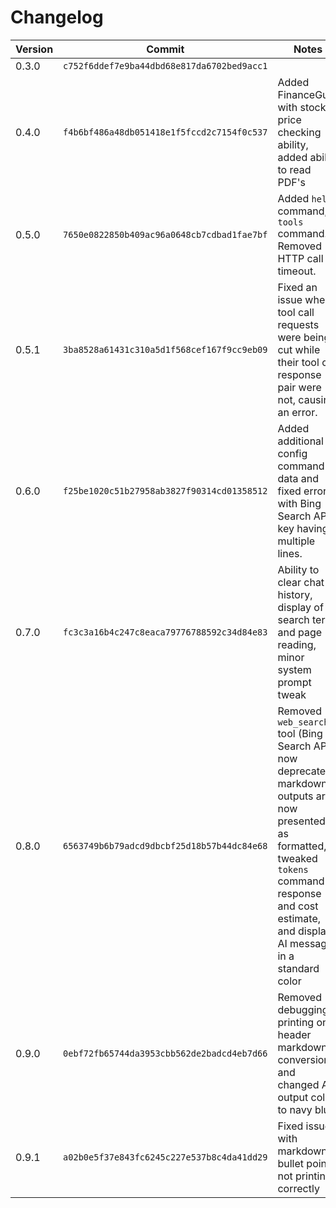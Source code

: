 # Changelog
|Version|Commit|Notes|
|-|-|-|
|0.3.0|`c752f6ddef7e9ba44dbd68e817da6702bed9acc1`||
|0.4.0|`f4b6bf486a48db051418e1f5fccd2c7154f0c537`|Added FinanceGuru with stock price checking ability, added ability to read PDF's|
|0.5.0|`7650e0822850b409ac96a0648cb7cdbad1fae7bf`|Added `help` command, `tools` command. Removed HTTP call timeout.|
|0.5.1|`3ba8528a61431c310a5d1f568cef167f9cc9eb09`|Fixed an issue where tool call requests were being cut while their tool call response pair were not, causing an error.|
|0.6.0|`f25be1020c51b27958ab3827f90314cd01358512`|Added additional config command data and fixed error with Bing Search API key having multiple lines.|
|0.7.0|`fc3c3a16b4c247c8eaca79776788592c34d84e83`|Ability to clear chat history, display of search term and page reading, minor system prompt tweak|
|0.8.0|`6563749b6b79adcd9dbcbf25d18b57b44dc84e68`|Removed `web_search` tool (Bing Search API now deprecated), markdown outputs are now presented as formatted, tweaked `tokens` command response and cost estimate, and display AI messages in a standard color| 
|0.9.0|`0ebf72fb65744da3953cbb562de2badcd4eb7d66`|Removed debugging printing on header markdown conversion and changed AI output color to navy blue|
|0.9.1|`a02b0e5f37e843fc6245c227e537b8c4da41dd29`|Fixed issue with markdown bullet points not printing correctly|